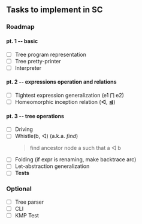 ## Tasks to implement in SC

### Roadmap
#### pt. 1 -- basic
-[ ] Tree program representation
-[ ] Tree pretty-printer
-[ ] Interpreter
#### pt. 2 -- expressions operation and relations
-[ ] Tightest expression generalization (e1 ⨅ e2)
-[ ] Homeomorphic inception relation (**◁**, **⊴**)

#### pt. 3 -- tree operations
-[ ] Driving
-[ ] Whistle(b, ◁) (a.k.a. _find_)
  > find ancestor node a such that a ◁ b
-[ ] Folding (if expr is renaming, make backtrace arc)
-[ ] Let-abstraction generalization
-[ ] **Tests**

### Optional
-[ ] Tree parser
-[ ] CLI
-[ ] KMP Test

